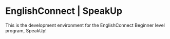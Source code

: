 # EnglishConnect | SpeakUp
This is the development environment for the EnglishConnect Beginner level program, SpeakUp!